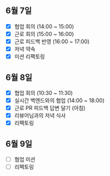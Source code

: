 ## 6월 7일

- [x] 협업 회의 (14:00 ~ 15:00)
- [x] 근로 회의 (15:00 ~ 16:00)
- [x] 근로 피드백 반영 (16:00 ~ 17:00)
- [x] 저녁 약속
- [x] 미션 리팩토링 

## 6월 8일

- [x] 협업 회의 (10:30 ~ 11:30)
- [x] 실시간 백엔드와의 협업 (14:00 ~ 18:00)
- [x] 근로 PR 피드백 답변 달기 (아침)
- [x] 리뷰어님과의 저녁 식사
- [x] 리팩토링

## 6월 9일

- [ ] 협업 미션
- [ ] 리팩토링

